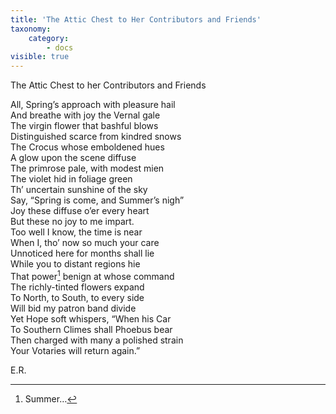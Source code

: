 ```yaml
---
title: 'The Attic Chest to Her Contributors and Friends'
taxonomy:
    category:
        - docs
visible: true
---
```


The Attic Chest to her Contributors and Friends  
  
All, Spring’s approach with pleasure hail  
And breathe with joy the Vernal gale  
The virgin flower that bashful blows  
Distinguished scarce from kindred snows  
The Crocus whose emboldened hues  
A glow upon the scene diffuse  
The primrose pale, with modest mien  
The violet hid in foliage green  
Th’ uncertain sunshine of the sky  
Say, “Spring is come, and Summer’s nigh”  
Joy these diffuse o’er every heart  
But these no joy to me impart.  
Too well I know, the time is near  
When I, tho’ now so much your care  
Unnoticed here for months shall lie  
While you to distant regions hie  
That power[^1] benign at whose command  
The richly-tinted flowers expand  
To North, to South, to every side  
Will bid my patron band divide  
Yet Hope soft whispers, “When his Car  
To Southern Climes shall Phoebus bear  
Then charged with many a polished strain  
Your Votaries will return again.”  

E.R.
  
[^1]: Summer…  
  